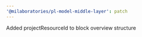```yaml
---
'@milaboratories/pl-model-middle-layer': patch
---
```


Added projectResourceId to block overview structure
